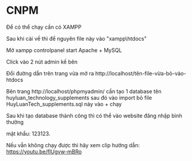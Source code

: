 # CNPM
Để có thể chạy cần có XAMPP

Sau khi cài về thì để nguyên file này vào "xampp\htdocs"

Mở xampp controlpanel start Apache + MySQL

Click vào 2 nút admin kế bên 

Đổi đường dẫn trên trang vừa mở ra http://localhost/tên-file-vừa-bỏ-vào-htdocs

Bên trang http://localhost/phpmyadmin/ cần tạo 1 database tên huyluan_technology_supplements sau đó vào import bỏ file HuyLuanTech_supplements.sql này vào + chạy

Sau khi tạo database thành công thì có thể vào website đăng nhặp bình thường 

mật khẩu: 123123.

Nếu vẫn không chạy được thì hãy xem clip hướng dẫn: https://youtu.be/flUgvw-mBRo
